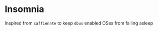 # Insomnia
Inspired from `caffienate` to keep `dbus` enabled OSes from falling asleep

<!-- sudo apt install libdbus-1-dev pkg-config -->